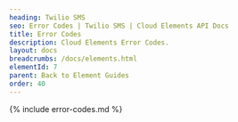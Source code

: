 ```yaml
---
heading: Twilio SMS
seo: Error Codes | Twilio SMS | Cloud Elements API Docs
title: Error Codes
description: Cloud Elements Error Codes.
layout: docs
breadcrumbs: /docs/elements.html
elementId: 7
parent: Back to Element Guides
order: 40
---
```


{% include error-codes.md %}
